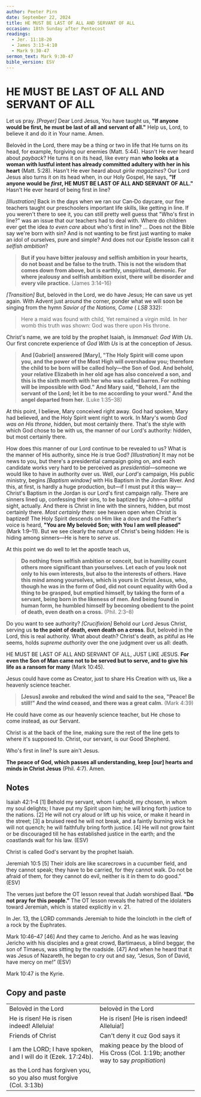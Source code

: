 ```yaml
---
author: Peeter Pirn
date: September 22, 2024
title: HE MUST BE LAST OF ALL AND SERVANT OF ALL
occasion: 18th Sunday after Pentecost
readings:
  - Jer. 11:18-20
  - James 3:13-4:10
  - Mark 9:30-47
sermon_text: Mark 9:30-47
bible_version: ESV
---
```


# HE MUST BE LAST OF ALL AND SERVANT OF ALL

Let us pray. *\[Prayer]*  Dear Lord Jesus, You have taught us, **"If anyone would be first, he must be last of all and servant of all."**  Help us, Lord, to believe it and do it in Your name. Amen.

Belovèd in the Lord, there may be a thing or two in life that He turns on its head, for example, forgiving our enemies (Matt. 5:44). Hasn't He ever heard about *payback*? He turns it on its head, like every man **who looks at a woman with lustful intent has already committed adultery with her in his heart** (Matt. 5:28). Hasn't He ever heard about *girlie magazines*? Our Lord Jesus also turns it on its head when, in our Holy Gospel, He says, **"If anyone would be** ***first*, HE MUST BE LAST OF ALL AND SERVANT OF ALL."**  Hasn't He ever heard of being first in line?

*\[Illustration]*  Back in the days when we ran our Can‑Do daycare, our fine teachers taught our preschoolers important life skills, like getting in line. If you weren't there to see it, you can still pretty well guess that "Who's first in line?" was an issue that our teachers had to deal with. Where do children ever get the idea *to even care* about who's first in line? … Does not the Bible say we're born with sin? And is not wanting to be first just wanting to make an idol of ourselves, pure and simple? And does not our Epistle lesson call it *selfish ambition*?
> **But if you have bitter jealousy and selfish ambition in your hearts, do not boast and be false to the truth. This is not the wisdom that comes down from above, but is earthly, unspiritual, demonic. For where jealousy and selfish ambition exist, there will be disorder and every vile practice.**  (James 3:14–16)

*\[Transition]*  But, belovèd in the Lord, we do have Jesus; He can save us yet again. With Advent just around the corner, ponder what we will soon be singing from the hymn *Savior of the Nations, Come* ( *LSB* 332):
> Here a maid was found with child,
> Yet remained a virgin mild.
> In her womb this truth was shown:
> God was there upon His throne.

Christ's name, we are told by the prophet Isaiah, is *Immanuel*: *God With Us*. Our first concrete experience of *God With Us* is at the conception of Jesus.
> **And \[Gabriel] answered \[Mary], "The Holy Spirit will come upon you, and the power of the Most High will overshadow you; therefore the child to be born will be called holy—the Son of God. And behold, your relative Elizabeth in her old age has also conceived a son, and this is the sixth month with her who was called barren. For nothing will be impossible with God." And Mary said, "Behold, I am the servant of the Lord; let it be to me according to your word." And the angel departed from her.**  (Luke 1:35–38)

At this point, I believe, Mary conceived right away. God had spoken, Mary had believed, and the Holy Spirit went right to work. In Mary's womb *God was on His throne*, hidden, but most certainly there. That's the style with which God chose to be with us, the manner of our Lord's authority: hidden, but most certainly there.

How does this manner of our Lord continue to be revealed to us? What is the manner of His authority, since He *is* true God? *\[Illustration]*  It may not be news to you, but there's a presidential campaign going on, and each candidate works very hard to be perceived as *presidential*—someone we would like to have in authority over us. Well, *our Lord's* campaign, His public ministry, begins *\[Baptism window]*  with His Baptism in the Jordan River. And this, at first, is hardly a huge production, but—if I must put it this way—Christ's Baptism in the Jordan is our Lord's first campaign rally. There are sinners lined up, confessing their sins, to be baptized by John—a pitiful sight, actually. And there is Christ in line with the sinners, hidden, but most certainly there. *Most certainly there*: see heaven open when Christ is baptized! The Holy Spirit descends on Him like a dove and the Father's voice is heard, **"You are My belovèd Son; with You I am well pleased"**  (Mark 1:9–11). But we see clearly the nature of Christ's being hidden: He is hiding among sinners—He is here to *serve us*.

At this point we do well to let the apostle teach us,
> **Do nothing from selfish ambition or conceit, but in humility count others more significant than yourselves. Let each of you look not only to his own interests, but also to the interests of others. Have this mind among yourselves, which is yours in Christ Jesus, who, though he was in the form of God, did not count equality with God a thing to be grasped, but emptied himself, by taking the form of a servant, being born in the likeness of men. And being found in human form, he humbled himself by becoming obedient to the point of death, even death on a cross.**  (Phil. 2:3–8)

Do you want to see authority? *\[Crucifixion]*  Behold our Lord Jesus Christ, serving us **to the point of death, even death on a cross**. But, belovèd in the Lord, this is real authority. What about death? Christ's death, as pitiful as He seems, holds *supreme authority* over the one judgment over us all: death.

HE MUST BE LAST OF ALL AND SERVANT OF ALL, JUST LIKE JESUS. **For even the Son of Man came not to be served but to serve, and to give his life as a ransom for many** (Mark 10:45).

Jesus could have come as Creator, just to share His Creation with us, like a heavenly science teacher.
> **\[Jesus] awoke and rebuked the wind and said to the sea, "Peace! Be still!" And the wind ceased, and there was a great calm.**  (Mark 4:39)

He could have come as our heavenly science teacher, but He chose to come instead, as our Servant.

Christ is at the back of the line, making sure the rest of the line gets to where it's supposed to. Christ, our servant, is our Good Shepherd.

Who's first in line? Is sure ain't Jesus.

**The peace of God, which passes all understanding, keep \[our] hearts and minds in Christ Jesus** (Phil. 4:7). Amen.

## Notes
Isaiah 42:1–4
\[1] Behold my servant, whom I uphold,
my chosen, in whom my soul delights;
I have put my Spirit upon him;
he will bring forth justice to the nations.
\[2] He will not cry aloud or lift up his voice,
or make it heard in the street;
\[3] a bruised reed he will not break,
and a faintly burning wick he will not quench;
he will faithfully bring forth justice.
\[4] He will not grow faint or be discouraged
till he has established justice in the earth;
and the coastlands wait for his law. (ESV)

Christ is called God's servant by the prophet Isaiah.

Jeremiah 10:5
\[5] Their idols are like scarecrows in a cucumber field,
and they cannot speak;
they have to be carried,
for they cannot walk.
Do not be afraid of them,
for they cannot do evil,
neither is it in them to do good.” (ESV)

The verses just before the OT lesson reveal that Judah worshiped Baal. **“Do not pray for this people.”** The OT lesson reveals the hatred of the idolaters toward Jeremiah, which is stated explicitly in v. 21.

In Jer. 13, the LORD commands Jeremiah to hide the loincloth in the cleft of a rock by the Euphrates.

Mark 10:46–47
\[46] And they came to Jericho. And as he was leaving Jericho with his disciples and a great crowd, Bartimaeus, a blind beggar, the son of Timaeus, was sitting by the roadside. \[47] And when he heard that it was Jesus of Nazareth, he began to cry out and say, “Jesus, Son of David, have mercy on me!” (ESV)

Mark 10:47 is the Kyrie.
## Copy and paste
|                                                                     |                                                                                        |
| ------------------------------------------------------------------- | -------------------------------------------------------------------------------------- |
| Belovèd in the Lord                                                 | belovèd in the Lord                                                                    |
| He is risen! He is risen indeed! Alleluia!                          | He is risen! \[He is risen indeed! Alleluia!]                                          |
| Friends of Christ                                                   | Can't deny it cuz God says it                                                          |
| I am the LORD; I have spoken, and I will do it (Ezek. 17:24b).      | making peace by the blood of His Cross (Col. 1:19b; another way to say *propitiation*) |
| as the Lord has forgiven you, so you also must forgive (Col. 3:13b) |                                                                                        |